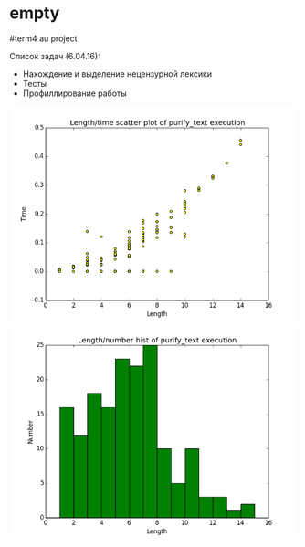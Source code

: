 empty
=======
#term4 au project

Список задач (6.04.16):

* Нахождение и выделение нецензурной лексики
* Тесты
* Профиллирование работы

![Граффик](src/length_time_plot.png "Граффик")
![Граффик](src/length_number_plot.png "Граффик")




